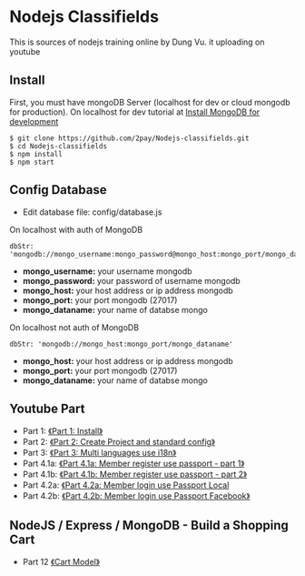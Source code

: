 # Nodejs Classifields
This is sources of nodejs training online by Dung Vu. it uploading on youtube

## Install

First, you must have mongoDB Server (localhost for dev or cloud mongodb for production).
On localhost for dev tutorial at [Install MongoDB for development](https://www.youtube.com/watch?v=1taGqA7q5nI)

```
$ git clone https://github.com/2pay/Nodejs-classifields.git
$ cd Nodejs-classifields
$ npm install
$ npm start
```

## Config Database
* Edit database file: config/database.js

On localhost with auth of MongoDB

```
dbStr: 'mongodb://mongo_username:mongo_password@mongo_host:mongo_port/mongo_dataname'
```

+ **mongo_username:** your username mongodb
+ **mongo_password:** your password of username mongodb
+ **mongo_host:** your host address or ip address mongodb
+ **mongo_port:** your port mongodb (27017)
+ **mongo_dataname:** your name of databse mongo

On localhost not auth of MongoDB

```
dbStr: 'mongodb://mongo_host:mongo_port/mongo_dataname'
```

+ **mongo_host:** your host address or ip address mongodb
+ **mongo_port:** your port mongodb (27017)
+ **mongo_dataname:** your name of databse mongo

## Youtube Part
* Part 1: [《Part 1: Install》](https://www.youtube.com/edit?o=U&video_id=1taGqA7q5nI)
* Part 2: [《Part 2: Create Project and standard config》](https://www.youtube.com/edit?o=U&video_id=f5jlFb6qf-k)
* Part 3: [《Part 3: Multi languages use i18n》](https://www.youtube.com/edit?o=U&video_id=HuIoaMIv-QA)
* Part 4.1a: [《Part 4.1a: Member register use passport - part 1》](https://www.youtube.com/edit?o=U&video_id=SZQj9-Ln_dc)
* Part 4.1b: [《Part 4.1b: Member register use passport - part 2》](https://www.youtube.com/edit?o=U&video_id=arfCZmIf2Jg)
* Part 4.2a: [《Part 4.2a: Member login use Passport Local](https://www.youtube.com/edit?o=U&video_id=F0KL-CIS164)
* Part 4.2b: [《Part 4.2b: Member login use Passport Facebook》](https://www.youtube.com/edit?o=U&video_id=ULE_Ir-iyN0)

## NodeJS / Express / MongoDB - Build a Shopping Cart
* Part 12 [《Cart Model》](https://www.youtube.com/watch?v=_pVKGCzbMwg)
